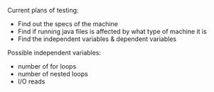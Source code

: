Current plans of testing:

- Find out the specs of the machine
- Find if running java files is affected by what type of machine it is
- Find the independent variables & dependent variables

Possible independent variables:
- number of for loops
- number of nested loops
- I/O reads

